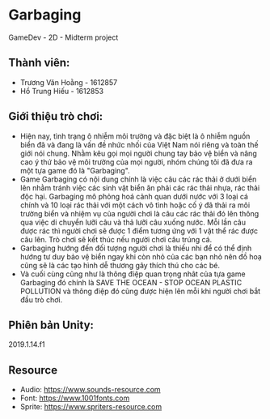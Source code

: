 # Garbaging
 GameDev - 2D - Midterm project
## Thành viên: 
 - Trương Văn Hoằng - 1612857
 - Hồ Trung Hiếu - 1612853
## Giới thiệu trò chơi:
 - Hiện nay, tình trạng ô nhiễm môi trường và đặc biệt là ô nhiễm nguồn biển đã và đang là vấn đề nhức nhối của Việt Nam nói riêng và toàn thế giới nói chung. Nhằm kêu gọi mọi người chung tay bảo vệ biển và nâng cao ý thứ bảo vệ môi trường của mọi người, nhóm chúng tôi đã đưa ra một tựa game đó là "Garbaging". 
 - Game Garbaging có nội dung chính là việc câu các rác thải ở dưới biển lên nhằm tránh việc các sinh vật biển ăn phải các rác thải nhựa, rác thải độc hại. Garbaging mô phỏng hoá cảnh quan dưới nước với 3 loại cá chính và 10 loại rác thải với một cách vô tình hoặc cố ý đã thải ra môi trường biển và nhiệm vụ của người chơi là câu các rác thải đó lên thông qua việc di chuyển lưỡi câu và thả lưỡi câu xuống nước. Mỗi lần câu được rác thì người chơi sẽ được 1 điểm tương ứng với 1 vật thể rác được câu lên. Trò chơi sẽ kết thúc nếu người chơi câu trúng cá. 
 - Garbaging hướng đến đối tượng người chơi là thiếu nhi để có thể định hướng tư duy bảo vệ biển ngay khi còn nhỏ của các bạn nhỏ nên đồ hoạ cũng sẽ là các tạo hình dễ thương gây thích thú cho các bé. 
 - Và cuối cùng cũng như là thông điệp quan trọng nhât của tựa game Garbaging đó chính là SAVE THE OCEAN - STOP OCEAN PLASTIC POLLUTION và thông điệp đó cũng được hiện lên mỗi khi người chơi bắt đầu trò chơi. 
## Phiên bản Unity:
 2019.1.14.f1
## Resource
 - Audio: https://www.sounds-resource.com
 - Font: https://www.1001fonts.com
 - Sprite: https://www.spriters-resource.com
